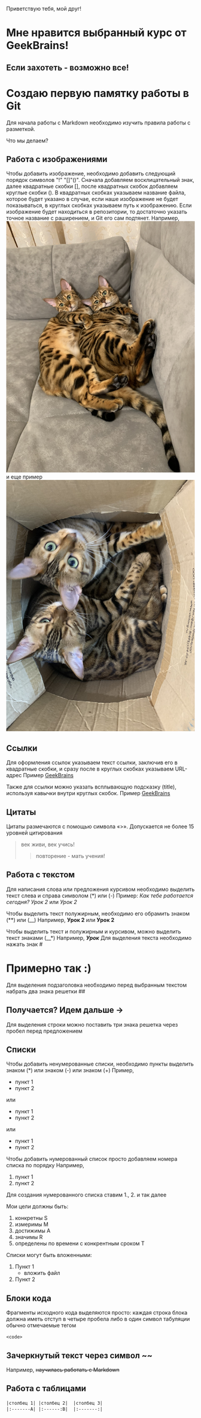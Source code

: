 Приветствую тебя, мой друг!

# Мне нравится выбранный курс от GeekBrains!

## Если захотеть - возможно все!

# Создаю первую памятку работы в Git

Для начала работы с Markdown необходимо изучить правила работы с разметкой.

Что мы делаем? 

## Работа с изображениями
Чтобы добавить изображение, необходимо добавить следующий порядок символов "!" "[]"()". Сначала добавляем восклицательный знак, далее квадратные скобки [], после квадратных скобок добавляем круглые скобки (). В квадратных скобках указываем название файла, которое будет указано в случае, если наше изображение не будет показываться, в круглых скобках указываем путь к изображению. Если изображение будет находиться в репозитории, то достаточно указать точное название с раширением, и Git его сам подтянет.
Например, ![Кошки](cat2.jpeg)
и еще пример ![кошки в коробке](lazyCats.jpeg)

## Ссылки
Для оформления ссылок указываем текст ссылки, заключив его в квадратные скобки, и сразу после в круглых скобках указываем URL-адрес
Пример
[GeekBrains](http://Geekbrains.ru)

Также для ссылки можно указать всплывающую подсказку (title), используя кавычки внутри круглых скобок.
Пример
[GeekBrains](http://Geekbrains.ru "сайт GB")

## Цитаты
Цитаты размечаются с помощью символа «>». Допускается не более 15 уровней цитирования
> век живи, век учись!
>> повторение - мать учения!

## Работа с текстом
Для написания слова или предложения курсивом необходимо выделить текст слева и справа символом (*) или (-)
Пример:
*Как тебе работается сегодня?*
*Урок 2* или _Урок 2_

Чтобы выделить текст полужирным, необходимо его обрамить знаком (**) или (__)
Например, **Урок 2** или __Урок 2__

Чтобы выделить текст и полужирным и курсивом, можно выделить текст знаками (__*) 
Например, __*Урок*__
Для выделения текста необходимо нажать знак #

# Примерно так :)

Для выделения подзаголовка необходимо перед выбранным текстом набрать два знака решетки ##

## Получается? Идем дальше ->

Для выделения строки можно поставить три знака решетка через пробел перед предложением


## Списки 
Чтобы добавить ненумерованные списки, необходимо пункты выделить знаком (*) или знаком (-) или знаком (+)
Пример, 
- пункт 1
- пункт 2

или 
+ пункт 1
+ пункт 2

или 
* пункт 1
* пункт 2

Чтобы добавить нумерованный список просто добавляем номера списка по порядку
Например,
1. пункт 1
2. пункт 2

Для создания нумерованного списка ставим 1., 2. и так далее

Мои цели должны быть:
1. конкретны S
2. измеримы M
3. достижимы A
4. значимы R
5. определены по времени с конкрентным сроком T


Списки могут быть вложенными:
1. Пункт 1
    + вложить файл
2. Пункт 2

## Блоки кода

Фрагменты исходного кода выделяются просто: каждая строка блока должна иметь отступ в четыре пробела либо в один символ табуляции
обычно отмечаемые тегом

    <code>

## Зачеркнутый текст через символ ~~
Например, ~~научилась работать с Markdown~~ 


## Работа с таблицами

    |столбец 1| |столбец 2|  |столбец 3|
    |:-------А| |:------:В|  |:-------:|